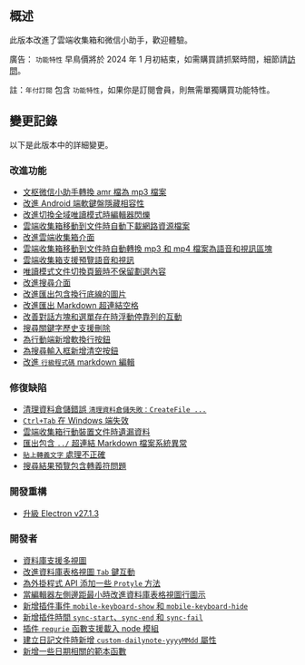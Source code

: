 ## 概述

此版本改進了雲端收集箱和微信小助手，歡迎體驗。

廣告： `功能特性` 早鳥價將於 2024 年 1 月初結束，如需購買請抓緊時間，細節請[訪問](https://b3log.org/siyuan/pricing.html)。

註：`年付訂閱` 包含 `功能特性`，如果你是訂閱會員，則無需單獨購買功能特性。

## 變更記錄

以下是此版本中的詳細變更。

### 改進功能

- [文枢微信小助手轉換 amr 檔為 mp3 檔案](https://github.com/siyuan-note/siyuan/issues/9753)
- [改進 Android 端軟鍵盤隱藏相容性](https://github.com/siyuan-note/siyuan/issues/9765)
- [改進切換全域唯讀模式時編輯器閃爍](https://github.com/siyuan-note/siyuan/issues/9767)
- [雲端收集箱移動到文件時自動下載網路資源檔案](https://github.com/siyuan-note/siyuan/issues/9775)
- [改進雲端收集箱介面](https://github.com/siyuan-note/siyuan/issues/9776)
- [雲端收集箱移動到文件時自動轉換 mp3 和 mp4 檔案為語音和視訊區塊](https://github.com/siyuan-note/siyuan/issues/9778)
- [雲端收集箱支援預覽語音和視訊](https://github.com/siyuan-note/siyuan/issues/9780)
- [唯讀模式文件切換頁籤時不保留劃選內容](https://github.com/siyuan-note/siyuan/issues/9785)
- [改進搜尋介面](https://github.com/siyuan-note/siyuan/issues/9788)
- [改進匯出包含換行底線的圖片](https://github.com/siyuan-note/siyuan/issues/9789)
- [改進匯出 Markdown 超連結空格](https://github.com/siyuan-note/siyuan/issues/9792)
- [改善對話方塊和選單存在時浮動停靠列的互動](https://github.com/siyuan-note/siyuan/issues/9793)
- [搜尋關鍵字歷史支援刪除](https://github.com/siyuan-note/siyuan/issues/9794)
- [為行動端新增軟換行按鈕](https://github.com/siyuan-note/siyuan/issues/9797)
- [為搜尋輸入框新增清空按鈕](https://github.com/siyuan-note/siyuan/issues/9801)
- [改進 `行級程式碼` markdown 編輯](https://github.com/siyuan-note/siyuan/issues/9805)

### 修復缺陷

- [清理資料倉儲錯誤 `清理資料倉儲失敗：CreateFile ...`](https://github.com/siyuan-note/siyuan/issues/9760)
- [`Ctrl+Tab` 在 Windows 端失效](https://github.com/siyuan-note/siyuan/issues/9770)
- [雲端收集箱行動裝置文件時遺漏資料](https://github.com/siyuan-note/siyuan/issues/9771)
- [匯出包含 `../` 超連結 Markdown 檔案系統異常](https://github.com/siyuan-note/siyuan/issues/9779)
- [`貼上轉義文字` 處理不正確](https://github.com/siyuan-note/siyuan/issues/9787)
- [搜尋結果預覽包含轉義符問題](https://github.com/siyuan-note/siyuan/issues/9790)

### 開發重構

- [升級 Electron v27.1.3](https://github.com/siyuan-note/siyuan/issues/9802)

### 開發者

- [資料庫支援多視圖](https://github.com/siyuan-note/siyuan/issues/9751)
- [改進資料庫表格視圖 `Tab` 鍵互動](https://github.com/siyuan-note/siyuan/issues/9761)
- [為外掛程式 API 添加一些 `Protyle` 方法](https://github.com/siyuan-note/siyuan/issues/9762)
- [當編輯器左側邊距最小時改進資料庫表格視圖行圖示](https://github.com/siyuan-note/siyuan/pull/9772)
- [新增插件事件 `mobile-keyboard-show` 和 `mobile-keyboard-hide`](https://github.com/siyuan-note/siyuan/issues/9773)
- [新增插件時間 `sync-start`、`sync-end` 和 `sync-fail`](https://github.com/siyuan-note/siyuan/issues/9798)
- [插件 `requrie` 函數支援載入 node 模組](https://github.com/siyuan-note/siyuan/pull/9803)
- [建立日記文件時新增 `custom-dailynote-yyyyMMdd` 屬性](https://github.com/siyuan-note/siyuan/issues/9807)
- [新增一些日期相關的範本函數](https://github.com/siyuan-note/siyuan/pull/9812)
